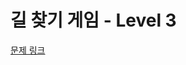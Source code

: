 # 길 찾기 게임 - Level 3

[문제 링크](https://school.programmers.co.kr/learn/courses/30/lessons/42892?language=kotlin)
